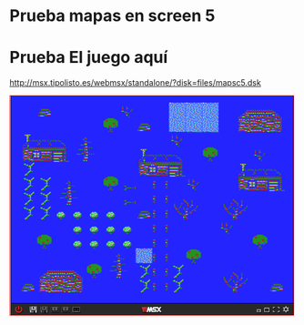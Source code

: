 # Prueba mapas en screen 5

# Prueba El juego aquí
http://msx.tipolisto.es/webmsx/standalone/?disk=files/mapsc5.dsk

<img src=images/1.PNG width=500px>